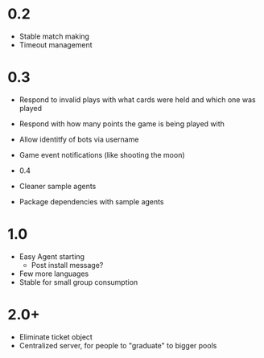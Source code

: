 # 0.2

* Stable match making
* Timeout management

# 0.3

* Respond to invalid plays with what cards were held and which one was played
* Respond with how many points the game is being played with
* Allow identitfy of bots via username
* Game event notifications (like shooting the moon)

* 0.4

* Cleaner sample agents
* Package dependencies with sample agents

# 1.0

* Easy Agent starting
  * Post install message?
* Few more languages
* Stable for small group consumption

# 2.0+

* Eliminate ticket object
* Centralized server, for people to "graduate" to bigger pools
